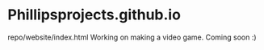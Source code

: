 # Phillipsprojects.github.io
repo/website/index.html
Working on making a video game. Coming soon :)
